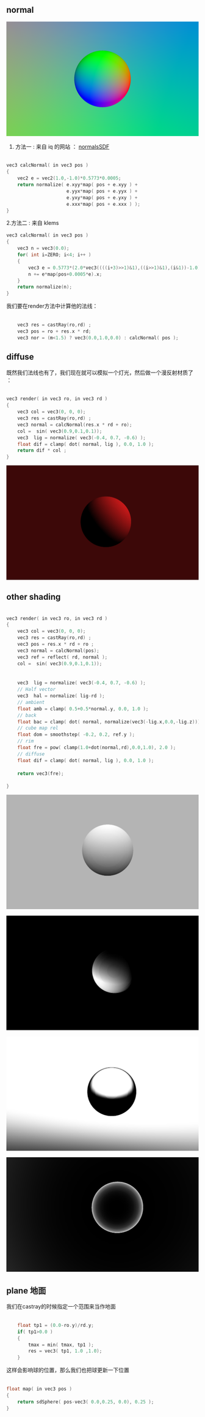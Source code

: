 ## normal

<div align=center> 

![normal vector preview](mdtexture/normal.jpg)

</div>

1. 方法一 : 
来自 iq 的网站 ： [normalsSDF](http://iquilezles.org/www/articles/normalsSDF/normalsSDF.htm)

``` cpp

vec3 calcNormal( in vec3 pos )
{
    vec2 e = vec2(1.0,-1.0)*0.5773*0.0005;
    return normalize( e.xyy*map( pos + e.xyy ) + 
					  e.yyx*map( pos + e.yyx ) + 
					  e.yxy*map( pos + e.yxy ) + 
					  e.xxx*map( pos + e.xxx ) );
}

``` 

2.方法二 : 
来自 klems 

``` cpp
vec3 calcNormal( in vec3 pos )
{
    vec3 n = vec3(0.0);
    for( int i=ZERO; i<4; i++ )
    {
        vec3 e = 0.5773*(2.0*vec3((((i+3)>>1)&1),((i>>1)&1),(i&1))-1.0);
        n += e*map(pos+0.0005*e).x;
    }
    return normalize(n);
}
``` 

我们要在render方法中计算他的法线：

``` cpp

    vec3 res = castRay(ro,rd) ;
    vec3 pos = ro + res.x * rd;
    vec3 nor = (m<1.5) ? vec3(0.0,1.0,0.0) : calcNormal( pos );

``` 

## diffuse

既然我们法线也有了，我们现在就可以模拟一个灯光，然后做一个漫反射材质了 ：

``` cpp

vec3 render( in vec3 ro, in vec3 rd )
{ 
    vec3 col = vec3(0, 0, 0);
    vec3 res = castRay(ro,rd) ;
    vec3 normal = calcNormal(res.x * rd + ro);
    col =  sin( vec3(0.9,0.1,0.1));
    vec3  lig = normalize( vec3(-0.4, 0.7, -0.6) );
    float dif = clamp( dot( normal, lig ), 0.0, 1.0 );
    return dif * col ;
}

``` 
<div align=center> 

![normal vector preview](mdtexture/diffuse.jpg)

</div>


## other shading

``` cpp

vec3 render( in vec3 ro, in vec3 rd )
{ 
    vec3 col = vec3(0, 0, 0);
    vec3 res = castRay(ro,rd) ;
    vec3 pos = res.x * rd + ro ;
    vec3 normal = calcNormal(pos);
    vec3 ref = reflect( rd, normal );
    col =  sin( vec3(0.9,0.1,0.1));
    
    
    vec3  lig = normalize( vec3(-0.4, 0.7, -0.6) );
    // Half vector 
    vec3  hal = normalize( lig-rd );
    // ambient 
    float amb = clamp( 0.5+0.5*normal.y, 0.0, 1.0 );
    // back 
    float bac = clamp( dot( normal, normalize(vec3(-lig.x,0.0,-lig.z))), 0.0, 1.0 )*clamp( 1.0-pos.y,0.0,1.0);
    // cube map rel
    float dom = smoothstep( -0.2, 0.2, ref.y );
    // rim 
    float fre = pow( clamp(1.0+dot(normal,rd),0.0,1.0), 2.0 );
    // diffuse 
    float dif = clamp( dot( normal, lig ), 0.0, 1.0 );
    
    return vec3(fre);

}
``` 
<div align=center> 

![ambient preview](mdtexture/ambient.png)

![backColor preview](mdtexture/backColor.png)

![cubemap preview](mdtexture/cubemap.png)

![rim preview](mdtexture/rim.png)

</div>

## plane 地面 

我们在castray的时候指定一个范围来当作地面 

``` cpp

    float tp1 = (0.0-ro.y)/rd.y;
    if( tp1>0.0 )
    {
        tmax = min( tmax, tp1 );
        res = vec3( tp1, 1.0 ,1.0);
    }

```

这样会影响球的位置，那么我们也把球更新一下位置 

``` cpp

float map( in vec3 pos )
{
    return sdSphere( pos-vec3( 0.0,0.25, 0.0), 0.25 );
}

``` 


